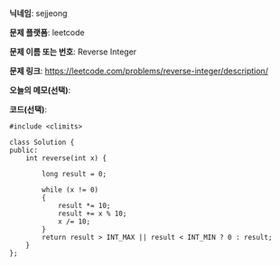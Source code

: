 **닉네임**: sejjeong

**문제 플랫폼**: leetcode

**문제 이름 또는 번호**: Reverse Integer

**문제 링크**: https://leetcode.com/problems/reverse-integer/description/

**오늘의 메모(선택)**: 

**코드(선택)**:


```
#include <climits>

class Solution {
public:
    int reverse(int x) {
        
        long result = 0;

        while (x != 0)
        {
            result *= 10;
            result += x % 10;
            x /= 10;
        }
        return result > INT_MAX || result < INT_MIN ? 0 : result;
    }
};

```
